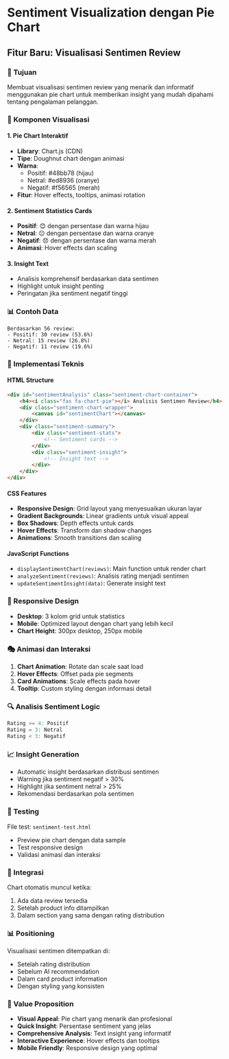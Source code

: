 # Sentiment Visualization dengan Pie Chart

## Fitur Baru: Visualisasi Sentimen Review

### 🎯 Tujuan
Membuat visualisasi sentimen review yang menarik dan informatif menggunakan pie chart untuk memberikan insight yang mudah dipahami tentang pengalaman pelanggan.

### 🎨 Komponen Visualisasi

#### 1. **Pie Chart Interaktif**
- **Library**: Chart.js (CDN)
- **Tipe**: Doughnut chart dengan animasi
- **Warna**: 
  - Positif: #48bb78 (hijau)
  - Netral: #ed8936 (oranye)
  - Negatif: #f56565 (merah)
- **Fitur**: Hover effects, tooltips, animasi rotation

#### 2. **Sentiment Statistics Cards**
- **Positif**: 😊 dengan persentase dan warna hijau
- **Netral**: 😐 dengan persentase dan warna oranye
- **Negatif**: 😞 dengan persentase dan warna merah
- **Animasi**: Hover effects dan scaling

#### 3. **Insight Text**
- Analisis komprehensif berdasarkan data sentimen
- Highlight untuk insight penting
- Peringatan jika sentiment negatif tinggi

### 📊 Contoh Data
```
Berdasarkan 56 review:
- Positif: 30 review (53.6%)
- Netral: 15 review (26.8%)
- Negatif: 11 review (19.6%)
```

### 🔧 Implementasi Teknis

#### HTML Structure
```html
<div id="sentimentAnalysis" class="sentiment-chart-container">
    <h4><i class="fas fa-chart-pie"></i> Analisis Sentimen Review</h4>
    <div class="sentiment-chart-wrapper">
        <canvas id="sentimentChart"></canvas>
    </div>
    <div class="sentiment-summary">
        <div class="sentiment-stats">
            <!-- Sentiment cards -->
        </div>
        <div class="sentiment-insight">
            <!-- Insight text -->
        </div>
    </div>
</div>
```

#### CSS Features
- **Responsive Design**: Grid layout yang menyesuaikan ukuran layar
- **Gradient Backgrounds**: Linear gradients untuk visual appeal
- **Box Shadows**: Depth effects untuk cards
- **Hover Effects**: Transform dan shadow changes
- **Animations**: Smooth transitions dan scaling

#### JavaScript Functions
- `displaySentimentChart(reviews)`: Main function untuk render chart
- `analyzeSentiment(reviews)`: Analisis rating menjadi sentimen
- `updateSentimentInsight(data)`: Generate insight text

### 📱 Responsive Design
- **Desktop**: 3 kolom grid untuk statistics
- **Mobile**: Optimized layout dengan chart yang lebih kecil
- **Chart Height**: 300px desktop, 250px mobile

### 🎭 Animasi dan Interaksi
1. **Chart Animation**: Rotate dan scale saat load
2. **Hover Effects**: Offset pada pie segments
3. **Card Animations**: Scale effects pada hover
4. **Tooltip**: Custom styling dengan informasi detail

### 🔍 Analisis Sentiment Logic
```javascript
Rating >= 4: Positif
Rating = 3: Netral  
Rating < 3: Negatif
```

### 📈 Insight Generation
- Automatic insight berdasarkan distribusi sentimen
- Warning jika sentiment negatif > 30%
- Highlight jika sentiment netral > 25%
- Rekomendasi berdasarkan pola sentimen

### 🧪 Testing
File test: `sentiment-test.html`
- Preview pie chart dengan data sample
- Test responsive design
- Validasi animasi dan interaksi

### 🚀 Integrasi
Chart otomatis muncul ketika:
1. Ada data review tersedia
2. Setelah product info ditampilkan
3. Dalam section yang sama dengan rating distribution

### 📊 Positioning
Visualisasi sentimen ditempatkan di:
- Setelah rating distribution
- Sebelum AI recommendation
- Dalam card product information
- Dengan styling yang konsisten

### 🎯 Value Proposition
- **Visual Appeal**: Pie chart yang menarik dan profesional
- **Quick Insight**: Persentase sentiment yang jelas
- **Comprehensive Analysis**: Text insight yang informatif
- **Interactive Experience**: Hover effects dan tooltips
- **Mobile Friendly**: Responsive design yang optimal
